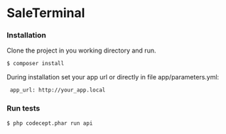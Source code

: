 # SaleTerminal
### Installation
Clone the project in you working directory and run.

```sh
$ composer install
```

During installation set your app url or directly in file app/parameters.yml:
```sh
 app_url: http://your_app.local
```

### Run tests
```sh
$ php codecept.phar run api
```



